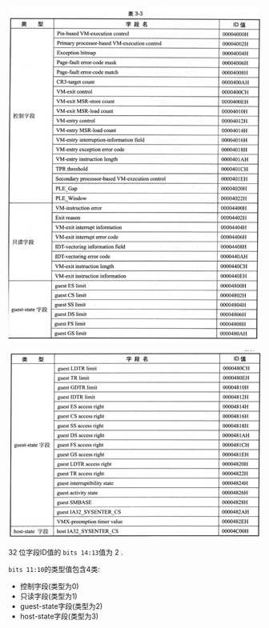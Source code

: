
![2020-03-02-14-17-54.png](./images/2020-03-02-14-17-54.png)

![2020-03-02-14-21-08.png](./images/2020-03-02-14-21-08.png)

32 位字段ID值的 `bits 14:13`值为 2 .

`bits 11:10`的类型值包含4类:

- 控制字段(类型为0)
- 只读字段(类型为1)
- guest-state字段(类型为2)
- host-state字段(类型为3) 